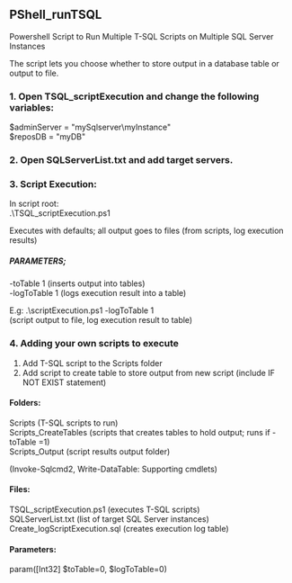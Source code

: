 ## PShell_runTSQL
Powershell Script to Run Multiple T-SQL Scripts on Multiple SQL Server Instances

The script lets you choose whether to store output in a database table or output to file.

### 1. Open TSQL_scriptExecution and change the following variables:

$adminServer = "mySqlserver\myInstance" <br />
$reposDB = "myDB"

### 2. Open SQLServerList.txt and add target servers.

### 3. Script Execution:
In script root:<br />
.\TSQL_scriptExecution.ps1

Executes with defaults; all output  goes to files (from scripts, log execution results)

##### PARAMETERS;
-toTable 1			(inserts output into tables) <br />
-logToTable 1		(logs execution result into a table)

E.g:
.\scriptExecution.ps1 -logToTable 1	<br />
(script output to file, log execution result to table)

### 4. Adding your own scripts to execute
1. Add T-SQL script to the Scripts folder <br />
2. Add script to create table to store output from new script (include IF NOT EXIST statement)

#### Folders:
Scripts 							(T-SQL scripts to run)<br />
Scripts_CreateTables (scripts that creates tables to hold output; runs if -toTable =1)<br />
Scripts_Output (script results output folder) <br />

(Invoke-Sqlcmd2, Write-DataTable: Supporting cmdlets)

#### Files:
TSQL_scriptExecution.ps1 (executes T-SQL scripts)<br />
SQLServerList.txt (list of target SQL Server instances)<br />
Create_logScriptExecution.sql (creates execution log table)

#### Parameters:
param([Int32] $toTable=0, $logToTable=0) 

